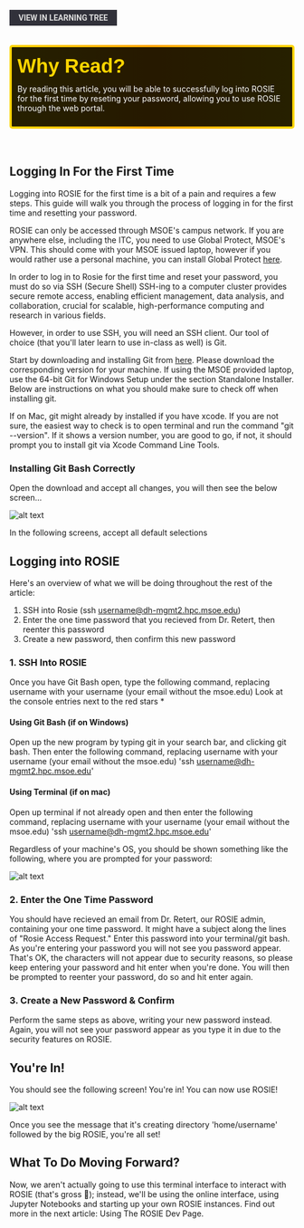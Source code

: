 <br>
<a href='/learning-tree?node=6' style='
    background-color: #31313a;
    color: gainsboro;
    padding: 6px 16px;
    border: none
    border-radius: 4px;
    text-transform: uppercase;
    font-family: "Roboto", sans-serif;
    font-size: 1em;
    font-weight: bold;
    cursor: pointer;
    text-decoration: none;
    display: inline-block;'
>
  View in Learning Tree
</a>

<br>
<br>
<br>

<div style='
  position: relative;
  padding: 10px; 
  border-radius: 5px;
  background-color: rgba(0, 0, 0, 0.85); 
  border: 4px solid transparent;
  background-image: linear-gradient(90deg, rgba(0, 0, 0, 0.85), rgba(0, 0, 0, 0.85)), linear-gradient(90deg, gold, orange, gold);
  background-origin: border-box;
  background-clip: padding-box, border-box;
'>

<svg width='200' height='50' style='display: block; margin-bottom: 5px;'>
  <text x='0' y='35' font-size='35' font-family='Arial' font-weight='bold' fill='gold'>
    Why Read?
    <animate attributeName='fill' values='gold; orange; gold' dur='3s' repeatCount='indefinite' />
  </text>
</svg>

<p style='color: white; margin-top: 2px;'>By reading this article, you will be able to successfully log into ROSIE for the first time by reseting your password, allowing you to use ROSIE through the web portal.</p>

</div>

<br/>

<br/>

## Logging In For the First Time

Logging into ROSIE for the first time is a bit of a pain and requires a few steps. This guide will walk you through the process of logging in for the first time and resetting your password.

ROSIE can only be accessed through MSOE's campus network. If you are anywhere else, including the ITC, you need to use Global Protect, MSOE's VPN. This should come with your MSOE issued laptop, however if you would rather use a personal machine, you can install Global Protect [here](https://vpn.msoe.edu/global-protect/getsoftwarepage.esp). 


In order to log in to Rosie for the first time and reset your password, you must do so via SSH (Secure Shell)
SSH-ing to a computer cluster provides secure remote access, enabling efficient management, data analysis, and collaboration, crucial for scalable, high-performance computing and research in various fields.

However, in order to use SSH, you will need an SSH client. Our tool of choice (that you'll later learn to use in-class as well) is Git.

Start by downloading and installing Git from [here](https://git-scm.com/downloads). Please download the corresponding version for your machine. If using the MSOE provided laptop, use the 64-bit Git for Windows Setup under the section Standalone Installer. Below are instructions on what you should make sure to check off when installing git. 

If on Mac, git might already by installed if you have xcode. If you are not sure, the easiest way to check is to open terminal and run the command "git --version". If it shows a version number, you are good to go, if not, it should prompt you to install git via Xcode Command Line Tools. 


### Installing Git Bash Correctly 
Open the download and accept all changes, you will then see the below screen...

![alt text](./img/rosie_article_images/git_bash_setup.png)


In the following screens, accept all default selections


## Logging into ROSIE

Here's an overview of what we will be doing throughout the rest of the article:

1. SSH into Rosie (ssh username@dh-mgmt2.hpc.msoe.edu)
2. Enter the one time password that you recieved from Dr. Retert, then reenter this password
3. Create a new password, then confirm this new password

### 1. SSH Into ROSIE
Once you have Git Bash open, type the following command, replacing username with your username (your email without the msoe.edu)
Look at the console entries next to the red stars *

#### Using Git Bash (if on Windows)
Open up the new program by typing git in your search bar, and clicking git bash. Then enter the following command, replacing username with your username (your email without the msoe.edu)
'ssh username@dh-mgmt2.hpc.msoe.edu'

#### Using Terminal (if on mac)
Open up terminal if not already open and then enter the following command, replacing username with your username (your email without the msoe.edu)
'ssh username@dh-mgmt2.hpc.msoe.edu'


Regardless of your machine's OS, you should be shown something like the following, where you are prompted for your password: 

![alt text](./img/rosie_article_images/ssh_1.png)


### 2. Enter the One Time Password
You should have recieved an email from Dr. Retert, our ROSIE admin, containing your one time password. It might have a subject along the lines of "Rosie Access Request." Enter this password into your terminal/git bash. As you're entering your password you will not see you password appear. That's OK, the characters will not appear due to security reasons, so please keep entering your password and hit enter when you're done. You will then be prompted to reenter your password, do so and hit enter again.

### 3. Create a New Password & Confirm
Perform the same steps as above, writing your new password instead. Again, you will not see your password appear as you type it in due to the security features on ROSIE. 

## You're In!
You should see the following screen! You're in! You can now use ROSIE!

![alt text](./img/rosie_article_images/rosie_success.png)


Once you see the message that it's creating directory 'home/username' followed by the big ROSIE, you're all set!


## What To Do Moving Forward?
Now, we aren't actually going to use this terminal interface to interact with ROSIE (that's gross 🤧); instead, we'll be using the online interface, using Jupyter Notebooks and starting up your own ROSIE instances. Find out more in the next article: Using The ROSIE Dev Page.



